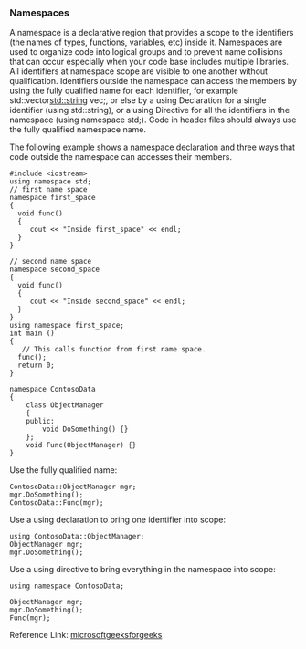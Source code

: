 ### Namespaces
A namespace is a declarative region that provides a scope to the identifiers (the names of types, functions, variables, etc) inside it.
Namespaces are used to organize code into logical groups and to prevent name collisions that can occur especially when your code base includes multiple libraries. 
All identifiers at namespace scope are visible to one another without qualification. Identifiers outside the namespace can access the members by using the 
fully qualified name for each identifier, for example std::vector<std::string> vec;, or else by a using Declaration for a single identifier (using std::string),
or a using Directive for all the identifiers in the namespace (using namespace std;). Code in header files should always use the fully qualified namespace name.

The following example shows a namespace declaration and three ways that code outside the namespace can accesses their members.
```
#include <iostream>
using namespace std;
// first name space
namespace first_space
{
  void func()
  {
     cout << "Inside first_space" << endl;
  }
}
 
// second name space
namespace second_space
{
  void func()
  {
     cout << "Inside second_space" << endl;
  }
}
using namespace first_space;
int main ()
{
   // This calls function from first name space.
  func();
  return 0;
}
```
```
namespace ContosoData
{
    class ObjectManager
    {
    public:
        void DoSomething() {}
    };
    void Func(ObjectManager) {}
}
```
Use the fully qualified name:
```
ContosoData::ObjectManager mgr;
mgr.DoSomething();
ContosoData::Func(mgr);
```
Use a using declaration to bring one identifier into scope:
```
using ContosoData::ObjectManager;
ObjectManager mgr;
mgr.DoSomething();
```
Use a using directive to bring everything in the namespace into scope:
```
using namespace ContosoData;

ObjectManager mgr;
mgr.DoSomething();
Func(mgr);
```
Reference Link: [microsoft](https://learn.microsoft.com/en-us/cpp/cpp/namespaces-cpp?view=msvc-170)[geeksforgeeks](https://www.geeksforgeeks.org/namespace-in-c/#)

